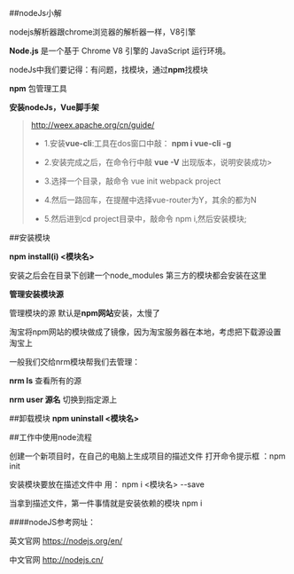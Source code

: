 ##nodeJs小解

nodejs解析器跟chrome浏览器的解析器一样，V8引擎

**Node.js** 是一个基于 Chrome V8 引擎的 JavaScript 运行环境。

nodeJs中我们要记得：有问题，找模块，通过**npm**找模块

**npm** 包管理工具

**安装nodeJs，Vue脚手架**
> http://weex.apache.org/cn/guide/
> 
> *	1.安装**vue-cli**:工具在dos窗口中敲：
> **npm i vue-cli -g**
> 
>*  2.安装完成之后，在命令行中敲 **vue -V** 出现版本，说明安装成功> 
> 
>* 3.选择一个目录，敲命令 vue init webpack project
> 
>* 4.然后一路回车，在提醒中选择vue-router为Y，其余的都为N
> 
>* 5.然后进到cd project目录中，敲命令 npm i,然后安装模块;
> 

##安装模块 

**npm install(i) <模块名>**

安装之后会在目录下创建一个node_modules 第三方的模块都会安装在这里

**管理安装模块源**

管理模块的源 默认是**npm网站**安装，太慢了

淘宝将npm网站的模块做成了镜像，因为淘宝服务器在本地，考虑把下载源设置淘宝上

一般我们交给nrm模块帮我们去管理：

**nrm ls** 查看所有的源

**nrm user 源名** 切换到指定源上


##卸载模块 
**npm uninstall <模块名>**


##工作中使用node流程

创建一个新项目时，在自己的电脑上生成项目的描述文件  打开命令提示框 ：npm init

安装模块要放在描述文件中 用： npm i <模块名> --save

当拿到描述文件，第一件事情就是安装依赖的模块  npm i




























####nodeJS参考网址：

英文官网 https://nodejs.org/en/

中文官网 http://nodejs.cn/
